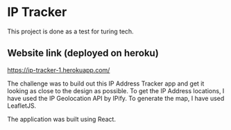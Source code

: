 # IP Tracker
This project is done as a test for turing tech.

## Website link (deployed on heroku)
https://ip-tracker-1.herokuapp.com/

The challenge was to build out this IP Address Tracker app and get it looking as close to the design as possible. To get the IP Address locations, I have used the IP Geolocation API by IPify. To generate the map, I have used LeafletJS.

The application was built using React.
